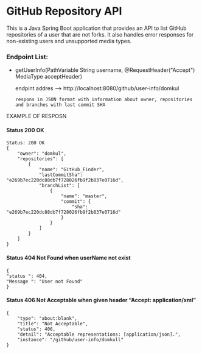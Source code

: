 # GitHub Repository API

This is a Java Spring Boot application that provides an API to list GitHub repositories of a user that are not forks. It also handles error responses for non-existing users and unsupported media types.

### Endpoint List:
- getUserInfo(PathVariable String username, @RequestHeader("Accept") MediaType acceptHeader)

   endpint addres --> http://localhost:8080/github/user-info/domkul 

   ``respons in JSON format with information about owner, repositories and branches with last commit SHA``



EXAMPLE OF RESPOSN

#### Status  200 OK 
```   
Status: 200 OK
{
    "owner": "domkul",
    "repositories": [
        {
            "name": "GitHub_Finder",
            "lastCommitSha": "e269b7ec220dc88db7f728026fb9f2b837e0716d",
            "branchList": [
                {
                    "name": "master",
                    "commit": {
                        "sha": "e269b7ec220dc88db7f728026fb9f2b837e0716d"
                    }
                }
            ]
        }
    ]
}
```

#### Status 404 Not Found when userName not exist
```
{
"status ": 404,
"Message ": "User not Found"
}
```
#### Status 406 Not Acceptable when given header “Accept: application/xml”

```
{
    "type": "about:blank",
    "title": "Not Acceptable",
    "status": 406,
    "detail": "Acceptable representations: [application/json].",
    "instance": "/github/user-info/domkull"
}